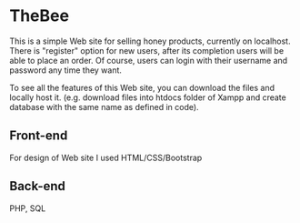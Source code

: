 # TheBee

This is a simple Web site for selling honey products, currently on localhost.
There is "register" option for new users, after its completion users will be able to place an order. Of course, users can login with their username and password any time they want. 

To see all the features of this Web site, you can download the files and locally host it. (e.g. download files into htdocs folder of Xampp and create database with the same name as defined in code).

## Front-end

For design of Web site I used HTML/CSS/Bootstrap

## Back-end

PHP, SQL